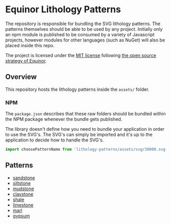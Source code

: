 # Equinor Lithology Patterns

The repository is responsible for bundling the SVG lithology patterns. The
patterns themselves should be able to be used by any project. Initially only an
npm module is published to be consumed by a variety of Javascript projects,
however modules for other languages (such as NuGet) will also be placed inside
this repo.

The project is licensed under the [MIT
license](https://github.com/equinor/lithology-patterns/blob/main/LICENSE) following
[the open source strategy of Equinor](https://opensource.equinor.com).

## Overview

This repository hosts the lithology patterns inside the `assets/` folder.

### NPM

The `package.json` describes that these raw folders should be bundled within the
NPM package whenever the bundle gets published.

The library doesn't define how you need to bundle your application in order to
use the SVG's. The SVG's can simply be imported and it's up to the application
to decide how to handle the SVG's.

```javascript
import choosePatternName from 'lithology-patterns/assets/svg/30000.svg
```

## Patterns

- [sandstone](./patterns.md#sandstone)
- [siltstone](./patterns.md#siltstone)
- [mudstone](./patterns.md#mudstone)
- [claystone](./patterns.md#claystone)
- [shale](./patterns.md#shale)
- [limestone](./patterns.md#limestone)
- [marl](./patterns.md#marl)
- [gypsum](./patterns.md#gypsum)
